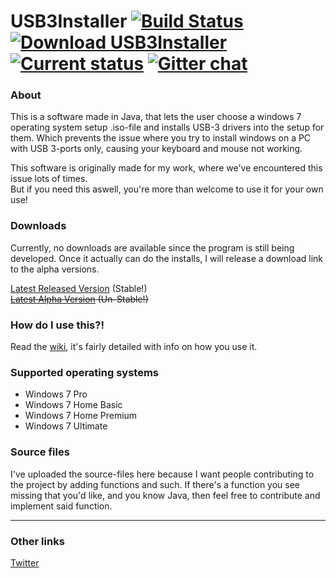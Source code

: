 # USB3Installer [![Build Status](https://travis-ci.org/condolent/USB3Installer.svg?branch=master)](https://travis-ci.org/condolent/USB3Installer) [![Download USB3Installer](https://img.shields.io/sourceforge/dt/usb3installer.svg)](https://sourceforge.net/projects/usb3installer/) [![Current status](https://img.shields.io/badge/status-beta-orange.svg)](https://sourceforge.net/projects/usb3installer/) [![Gitter chat](https://badges.gitter.im/gitterHQ/gitter.png)](https://gitter.im/USB3Installer/Lobby)

### About
This is a software made in Java, that lets the user choose a windows 7 operating system setup .iso-file and installs USB-3 drivers into the setup for them. Which prevents the issue where you try to install windows on a PC with USB 3-ports only, causing your keyboard and mouse not working.

This software is originally made for my work, where we've encountered this issue lots of times.  
But if you need this aswell, you're more than welcome to use it for your own use!

### Downloads
Currently, no downloads are available since the program is still being developed. Once it actually can do the installs, I will release a download link to the alpha versions.

[Latest Released Version](https://sourceforge.net/projects/usb3installer/) (Stable!)  
~~[Latest Alpha Version](#) (Un-Stable!)~~

### How do I use this?!
Read the [wiki](https://github.com/condolent/USB3Installer/wiki), it's fairly detailed with info on how you use it.

### Supported operating systems
* Windows 7 Pro
* Windows 7 Home Basic
* Windows 7 Home Premium
* Windows 7 Ultimate

### Source files
I've uploaded the source-files here because I want people contributing to the project by adding functions and such. If there's a function you see missing that you'd like, and you know Java, then feel free to contribute and implement said function.

---

### Other links
[Twitter](http://twitter.com/hyprcsgo)
